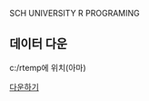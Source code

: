 SCH UNIVERSITY R PROGRAMING

## 데이터 다운
c:/rtemp에 위치(아마)

[다운하기](https://www.dropbox.com/scl/fo/1ydk8y95y8xmuiim85x7s/ALVm4Dq_oHMiWbktPX8Coxw?rlkey=w2evn6pskgtj2uat0vgal2rsz&dl=0)
